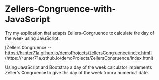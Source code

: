 # Zellers-Congruence-with-JavaScript

Try my application that adapts Zellers-Congruence to calculate the day of the week using JavaScript.

[Zellers Congruence -- https://hunter71a.github.io/demoProjects/ZellersCongruence/index.html](https://hunter71a.github.io/demoProjects/ZellersCongruence/index.html)


Using JavaScript and Bootstrap a day of the week calculator implements Zeller's Congruence to give the day of the week from a numerical date.
